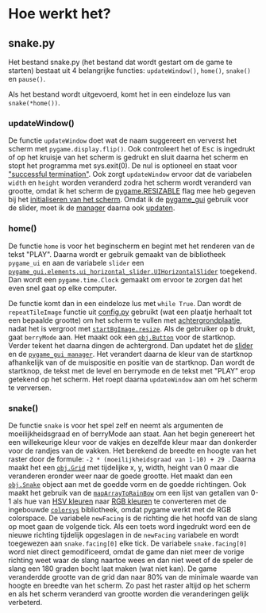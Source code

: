 # Hoe werkt het?

## snake.py
Het bestand snake.py (het bestand dat wordt gestart om de game te starten) bestaat uit 4 belangrijke functies: `updateWindow()`, `home()`, `snake()` en `pause()`.

Als het bestand wordt uitgevoerd, komt het in een eindeloze lus van `snake(*home())`.

### updateWindow()
De functie `updateWindow` doet wat de naam suggereert en ververst het scherm met `pygame.display.flip()`. Ook controleert het of <kbd>Esc</kbd> is ingedrukt of op het kruisje van het scherm is gedrukt en sluit daarna het scherm en stopt het programma met sys.exit(0). De nul is optioneel en staat voor ["successful termination"](https://docs.python.org/3/library/sys.html#sys.exit). Ook zorgt `updateWindow` ervoor dat de variabelen `width` en `height` worden veranderd zodra het scherm wordt veranderd van grootte, omdat ik het scherm de [pygame.RESIZABLE](http://www.pygame.org/docs/ref/display.html#pygame.display.set_mode) flag mee heb gegeven bij het [initialiseren van het scherm](https://github.com/Wouterr0/Snake/blob/master/snake.py#L35). Omdat ik de [pygame_gui](https://github.com/MyreMylar/pygame_gui) gebruik voor de slider, moet ik de [manager](https://pygame-gui.readthedocs.io/en/latest/pygame_gui.html#pygame_gui.ui_manager.UIManager) daarna ook [updaten](https://pygame-gui.readthedocs.io/en/latest/pygame_gui.html#pygame_gui.ui_manager.UIManager.update).

### home()
De functie `home` is voor het beginscherm en begint met het renderen van de tekst "PLAY". Daarna wordt er gebruik gemaakt van de bibliotheek `pygame_ui` en aan de variabele `slider` een [`pygame_gui.elements.ui_horizontal_slider.UIHorizontalSlider`](https://pygame-gui.readthedocs.io/en/latest/pygame_gui.elements.html#module-pygame_gui.elements.ui_horizontal_slider) toegekend. Dan wordt een `pygame.time.Clock` gemaakt om ervoor te zorgen dat het even snel gaat op elke computer.

De functie komt dan in een eindeloze lus met `while True`. Dan wordt de `repeatTileImage` functie uit [config.py](./config.py#L33) gebruikt (wat een plaatje herhaalt tot een bepaalde grootte) om het scherm te vullen met [achtergrondplaatje](assets/brick.png), nadat het is vergroot met [`startBgImage.resize`](https://pillow.readthedocs.io/en/3.1.x/reference/Image.html#PIL.Image.Image.resize). Als de gebruiker op <kbd>b</kbd> drukt, gaat `berryMode` aan. Het maakt ook een [`obj.Button`](objects.py#L182) voor de startknop. Verder tekent het daarna dingen de achtergrond. Dan updatet het de [slider](https://pygame-gui.readthedocs.io/en/latest/pygame_gui.elements.html#module-pygame_gui.elements.ui_horizontal_slider) en de [`pygame_gui manager`](https://pygame-gui.readthedocs.io/en/latest/pygame_gui.html#pygame_gui.ui_manager.UIManager). Het verandert daarna de kleur van de startknop afhankelijk van of de muispositie en positie van de startknop. Dan wordt de startknop, de tekst met de level en berrymode en de tekst met "PLAY" erop getekend op het scherm. Het roept daarna `updateWindow` aan om het scherm te verversen.

### snake()
De functie `snake` is voor het spel zelf en neemt als argumenten de moeilijkheidsgraad en of berryMode aan staat. Aan het begin genereert het een willekeurige kleur voor de vakjes en dezelfde kleur maar dan donkerder voor de randjes van de vakken. Het berekend de breedte en hoogte van het raster door de formule: `-2 * (moeilijkheidsgraad van 1-10) + 29 `. Daarna maakt het een [`obj.Grid`](objects.py#L31) met tijdelijke x, y, width, height van 0 maar die veranderen eronder weer naar de goede grootte. Het maakt dan een [`obj.Snake`](objects.py#L92) object aan met de goedde vorm en de goedde richtingen. Ook maakt het gebruik van de [`mapArrayToRainBow`](config.py#L54) om een lijst van getallen van 0-1 als hue van [HSV kleuren](https://en.wikipedia.org/wiki/HSL_and_HSV) naar [RGB kleuren](https://en.wikipedia.org/wiki/RGB_color_model) te converteren met de ingebouwde [`colorsys`](https://docs.python.org/3.8/library/colorsys.html) bibliotheek, omdat pygame werkt met de RGB colorspace. De variabele `newFacing` is de richting die het hoofd van de slang op moet gaan de volgende tick. Als een toets word ingedrukt word een de nieuwe richting tijdelijk opgeslagen in de `newFacing` variabele en wordt toegewezen aan `snake.facing[0]` elke tick. De variabele `snake.facing[0]` word niet direct gemodificeerd, omdat de game dan niet meer de vorige richting weet waar de slang naartoe wees en dan niet weet of de speler de slang een 180 graden bocht laat maken (wat niet kan). De game veranderdde grootte van de grid dan naar 80% van de minimale waarde van hoogte en breedte van het scherm. Zo past  het raster altijd op het scherm en als het scherm veranderd van grootte worden die veranderingen gelijk verbeterd.
